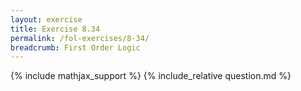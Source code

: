 ```yaml
---
layout: exercise
title: Exercise 8.34
permalink: /fol-exercises/8-34/
breadcrumb: First Order Logic
---
```


{% include mathjax_support %}
{% include_relative question.md %}
